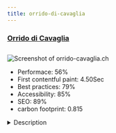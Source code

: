 ```yaml
---
title: orrido-di-cavaglia
---
```


<div style="height: 3rem">
  <a href="http://www.orrido-cavaglia.ch"><h3>Orrido di Cavaglia</h3></a>
</div>
<img loading="lazy" src="/images/thumbs/orrido-cavaglia.ch.jpg" alt="Screenshot of orrido-cavaglia.ch" />
<ul>
  <li>Performace: 56%</li>
  <li>
    First contentful paint:
    4.50Sec
  </li>
  <li>Best practices: 79%</li>
  <li>Accessibility: 85%</li>
  <li>SEO: 89%</li>
  <li>carbon footprint: 0.815</li>
</ul>
<details>
  <summary>Description</summary>
  <p>Site for the Cavaglia Orrido, a project to make the Cavagliasch Orrido accessible to the public, with the collaboration of the renowned bridge builder Jürg Conzett from Graubünden.Design and web realization for this project in a natural park in Switzerland.</p>
</details>

